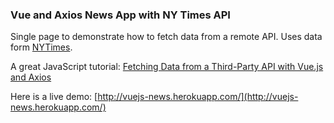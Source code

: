 ### Vue and Axios News App with NY Times API 

Single page to demonstrate how to fetch data from a remote API. 
Uses data form [NYTimes](https://developer.nytimes.com).

A great JavaScript tutorial: [Fetching Data from a Third-Party API with Vue.js and Axios](https://www.sitepoint.com/fetching-data-third-party-api-vue-axios/)

Here is a live demo: 
[http://vuejs-news.herokuapp.com/](http://vuejs-news.herokuapp.com/)

